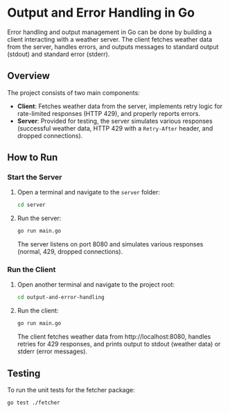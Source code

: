 # Output and Error Handling in Go

Error handling and output management in Go can be done by building a client interacting with a weather server. The client fetches weather data from the server, handles errors, and outputs messages to standard output (stdout) and standard error (stderr).

## Overview

The project consists of two main components:

- **Client**: Fetches weather data from the server, implements retry logic for rate-limited responses (HTTP 429), and properly reports errors.
- **Server**: Provided for testing, the server simulates various responses (successful weather data, HTTP 429 with a `Retry-After` header, and dropped connections).

## How to Run

### Start the Server

1. Open a terminal and navigate to the `server` folder:
   ```bash
   cd server
   ```
2. Run the server:
   ```bash
   go run main.go
   ```
   The server listens on port 8080 and simulates various responses (normal, 429, dropped connections).

### Run the Client

1. Open another terminal and navigate to the project root:
   ```bash
   cd output-and-error-handling
   ```
2. Run the client:
   ```bash
   go run main.go
   ```
   The client fetches weather data from http://localhost:8080, handles retries for 429 responses, and prints output to stdout (weather data) or stderr (error messages).

## Testing

To run the unit tests for the fetcher package:
```bash
go test ./fetcher
```
